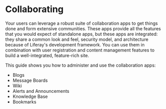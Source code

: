 # Collaborating [](id=collaborating)

Your users can leverage a robust suite of collaboration apps to get things done
and form extensive communities. These apps provide all the features that you
would expect of standalone apps, but these apps are integrated: they share
a common look and feel, security model, and architecture because of Liferay's
development framework. You can use them in combination with user registration
and content management features to build a well-integrated, feature-rich site. 

This guide shows you how to administer and use the collaboration apps: 

-   Blogs
-   Message Boards
-   Wiki
-   Alerts and Announcements
-   Knowledge Base
-   Bookmarks


